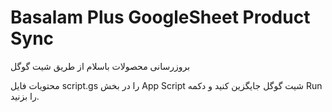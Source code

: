 # Basalam Plus GoogleSheet Product Sync
بروزرسانی محصولات باسلام از طریق شیت گوگل

محتویات فایل script.gs را در بخش App Script شیت گوگل جایگزین کنید و دکمه Run را بزنید.